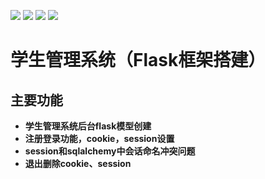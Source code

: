 [![](https://img.shields.io/badge/python-3.6.3-orange.svg)](https://www.python.org/downloads/release/python-363/)
[![](https://img.shields.io/badge/flask-1.1.1-green.svg)](https://palletsprojects.com/p/flask/)
[![](https://img.shields.io/badge/jQuery-3.3.1-blue.svg)](https://code.jquery.com/jquery-3.3.1.min.js/)
[![](https://img.shields.io/badge/Bootstrap-4.3.1-mauve.svg)](https://getbootstrap.com/)

# 学生管理系统（Flask框架搭建）

## 主要功能

 - **学生管理系统后台flask模型创建**
 - **注册登录功能，cookie，session设置**
 - **session和sqlalchemy中会话命名冲突问题**
 - **退出删除cookie、session**
